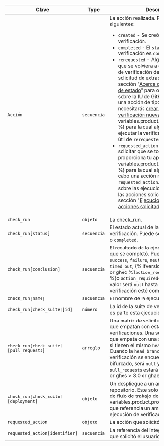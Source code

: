 | Clave                                   | Type        | Descripción                                                                                                                                                                                                                                                                                                                                                                                                          |
| --------------------------------------- | ----------- | -------------------------------------------------------------------------------------------------------------------------------------------------------------------------------------------------------------------------------------------------------------------------------------------------------------------------------------------------------------------------------------------------------------------- |
| `Acción`                                | `secuencia` | La acción realizada. Puede ser una de las siguientes: <ul><li> `created` - Se creó una ejecución de verificación.</li><li> `completed` - El `status` de la ejecución de verificación es `completed`.</li><li> `rerequested` - Alguien volvió a solicitar que se volviera a ejecutar tu ejecución de verificación desde la IU de la solicitud de extracción. Consulta la sección "[Acerca de las verificaciones de estado](/articles/about-status-checks#checks)" para obtener más detalles sobre la IU de GitHub. Cuando recibes una acción de tipo `rerequested`, necesitarás [crear una ejecución de verificación nueva](/rest/reference/checks#create-a-check-run). Solo la {% data variables.product.prodname_github_app %} para la cual alguien solicitó volver a ejecutar la verificación recibirá la carga útil de `rerequested`.</li><li> `requested_action` - Alguien volvió a solicitar que se tome una acción que proporciona tu app. Solo la {% data variables.product.prodname_github_app %} para la cual alguien solicitó llevar a cabo una acción recibirá la carga útil de `requested_action`. Para aprender más sobre las ejecuciones de verificación y las acciones solicitadas, consulta la sección "[Ejecuciones de ferificación y acciones solicitadas](/rest/reference/checks#check-runs-and-requested-actions)."</li></ul>                                                                                                                                                                                                                                                                                                                                       |
| `check_run`                             | `objeto`    | La [check_run](/rest/reference/checks#get-a-check-run).                                                                                                                                                                                                                                                                                                                                                              |
| `check_run[status]`                     | `secuencia` | El estado actual de la ejecución de verificación. Puede ser `queued`, `in_progress`, o `completed`.                                                                                                                                                                                                                                                                                                                  |
| `check_run[conclusion]`                 | `secuencia` | El resultado de la ejecución de verificación que se completó. Puede ser una de entre `success`, `failure`, `neutral`, `cancelled`, `timed_out`,  {% ifversion fpt or ghes or ghae or ghec %}`action_required` o `stale`{% else %}o `action_required`{% endif %}. Este valor será `null` hasta que la ejecución de verificación esté como `completed`.                                                                |
| `check_run[name]`                       | `secuencia` | El nombre de la ejecución de verificación.                                                                                                                                                                                                                                                                                                                                                                           |
| `check_run[check_suite][id]`            | `número`    | La id de la suite de verificaciones de la cual es parte esta ejecución de verificación.                                                                                                                                                                                                                                                                                                                              |
| `check_run[check_suite][pull_requests]` | `arreglo`   | Una matriz de solicitudes de extracción que empatan con esta suite de verificaciones. Una solicitud de extracción que empata con una suite de verificaciones si tienen el mismo `head_sha` y `head_branch`. Cuando la `head_branch` de la suite de verificación se encuentra en un repositorio bifurcado, será `null` y el arreglo de `pull_requests` estará vacío.{% ifversion fpt or ghes > 3.0 or ghae or ghec %}
| `check_run[check_suite][deployment]`    | `objeto`    | Un despliegue a un ambiente de repositorio. Este solo se poblará si un job de flujo de trabajo de {% data variables.product.prodname_actions %} que referencia un ambiente crea la ejecución de verificación.{% endif %}
| `requested_action`                      | `objeto`    | La acción que solicitó el usuario.                                                                                                                                                                                                                                                                                                                                                                                   |
| `requested_action[identifier]`          | `secuencia` | La referencia del integrador de la acción que solicitó el usuario.                                                                                                                                                                                                                                                                                                                                                   |
